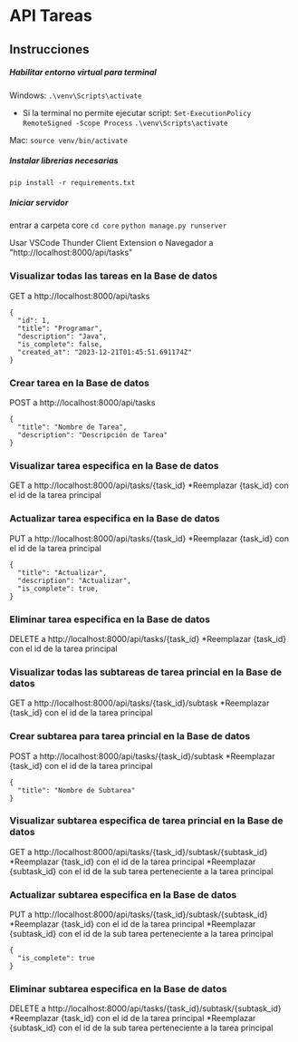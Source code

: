 # API Tareas

## Instrucciones

##### Habilitar entorno virtual para terminal
Windows: `.\venv\Scripts\activate`
* Si la terminal no permite ejecutar script:
`Set-ExecutionPolicy RemoteSigned -Scope Process`
`.\venv\Scripts\activate`

Mac: `source venv/bin/activate`

##### Instalar librerias necesarias
`pip install -r requirements.txt`

##### Iniciar servidor
entrar a carpeta core `cd core`
`python manage.py runserver`

Usar VSCode Thunder Client Extension o Navegador a "http://localhost:8000/api/tasks"

### Visualizar todas las tareas en la Base de datos
GET a http://localhost:8000/api/tasks
```
{
  "id": 1,
  "title": "Programar",
  "description": "Java",
  "is_complete": false,
  "created_at": "2023-12-21T01:45:51.691174Z"
}
```

### Crear tarea en la Base de datos
POST a http://localhost:8000/api/tasks
```
{
  "title": "Nombre de Tarea",
  "description": "Descripción de Tarea"
}
```

### Visualizar tarea especifica en la Base de datos
GET a http://localhost:8000/api/tasks/{task_id}
*Reemplazar {task_id} con el id de la tarea principal

### Actualizar tarea especifica en la Base de datos
PUT a http://localhost:8000/api/tasks/{task_id}
*Reemplazar {task_id} con el id de la tarea principal
```
{
  "title": "Actualizar",
  "description": "Actualizar",
  "is_complete": true,
}
```

### Eliminar tarea especifica en la Base de datos
DELETE a http://localhost:8000/api/tasks/{task_id}
*Reemplazar {task_id} con el id de la tarea principal

### Visualizar todas las subtareas de tarea princial en la Base de datos
GET a http://localhost:8000/api/tasks/{task_id}/subtask
*Reemplazar {task_id} con el id de la tarea principal

### Crear subtarea para tarea princial en la Base de datos
POST a http://localhost:8000/api/tasks/{task_id}/subtask
*Reemplazar {task_id} con el id de la tarea principal
```
{
  "title": "Nombre de Subtarea"
}
```

### Visualizar subtarea especifica de tarea princial en la Base de datos
GET a http://localhost:8000/api/tasks/{task_id}/subtask/{subtask_id}
*Reemplazar {task_id} con el id de la tarea principal
*Reemplazar {subtask_id} con el id de la sub tarea perteneciente a la tarea principal

### Actualizar subtarea especifica en la Base de datos
PUT a http://localhost:8000/api/tasks/{task_id}/subtask/{subtask_id}
*Reemplazar {task_id} con el id de la tarea principal
*Reemplazar {subtask_id} con el id de la sub tarea perteneciente a la tarea principal
```
{
  "is_complete": true
}
```

### Eliminar subtarea especifica en la Base de datos
DELETE a http://localhost:8000/api/tasks/{task_id}/subtask/{subtask_id}
*Reemplazar {task_id} con el id de la tarea principal
*Reemplazar {subtask_id} con el id de la sub tarea perteneciente a la tarea principal